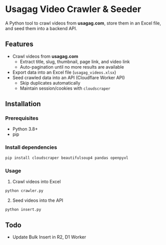 # Usagag Video Crawler & Seeder

A Python tool to crawl videos from **usagag.com**, store them in an Excel file, and seed them into a backend API.

## Features
- Crawl videos from **usagag.com**
  - Extract title, slug, thumbnail, page link, and video link
  - Auto-pagination until no more results are available
- Export data into an Excel file (`usagag_videos.xlsx`)
- Seed crawled data into an API (Cloudflare Worker API)
  - Skip duplicates automatically
  - Maintain session/cookies with `cloudscraper`

## Installation
### Prerequisites
- Python 3.8+
- pip

### Install dependencies
```bash
pip install cloudscraper beautifulsoup4 pandas openpyxl
```

### Usage
1. Crawl videos into Excel
```bash
python crawler.py
```

2. Seed videos into the API
```bash
python insert.py
```

## Todo
- Update Bulk Insert in R2, D1 Worker

